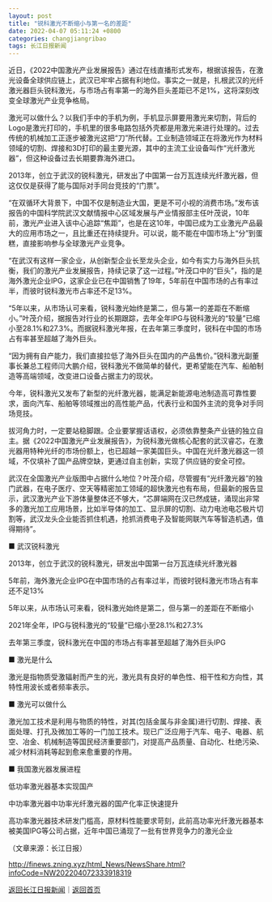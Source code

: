 ```yaml
---
layout: post
title: "锐科激光不断缩小与第一名的差距"
date: 2022-04-07 05:11:24 +0800
categories: changjiangribao
tags: 长江日报新闻
---
```

<p>近日，《2022中国激光产业发展报告》通过在线直播形式发布，根据该报告，在激光设备全球供应链上，武汉已牢牢占据有利地位。事实之一就是，扎根武汉的光纤激光器巨头锐科激光，与市场占有率第一的海外巨头差距已不足1%，这将深刻改变全球激光产业竞争格局。</p>
 <p>激光可以做什么？以我们手中的手机为例，手机显示屏要用激光来切割，背后的Logo是激光打印的，手机里的很多电路包括外壳都是用激光来进行处理的。过去传统的机械加工正逐步被激光这把“刀”所代替。工业制造领域正在将激光作为材料领域的切割、焊接和3D打印的最主要光源，其中的主流工业设备叫作“光纤激光器”，但这种设备过去长期要靠海外进口。</p>
 <p>2013年，创立于武汉的锐科激光，研发出了中国第一台万瓦连续光纤激光器，但这仅仅是获得了能与国际对手同台竞技的“门票”。</p>
 <p>“在双循环大背景下，中国不仅是制造业大国，更是不可小视的消费市场。”发布该报告的中国科学院武汉文献情报中心区域发展与产业情报部主任叶茂说，10年前，激光产业进入该中心追踪“焦距”，也是在这10年，中国已成为工业激光产品最大的应用市场之一，且比重还在持续提升。可以说，能不能在中国市场上“分”到蛋糕，直接影响参与全球激光产业竞争。</p>
 <p>“在武汉有这样一家企业，从创新型企业长至龙头企业，如今有实力与海外巨头抗衡，我们的激光产业发展报告，持续记录了这一过程。”叶茂口中的“巨头”，指的是海外激光企业IPG，这家企业已在中国销售了19年，5年前在中国市场的占有率过半，而彼时锐科激光市占率还不足13%。</p>
 <p>“5年以来，从市场认可来看，锐科激光始终是第二，但与第一的差距在不断缩小。”叶茂介绍，据报告对行业的长期跟踪，去年全年IPG与锐科激光的“较量”已缩小至28.1%和27.3%。而据锐科激光年报，在去年第三季度时，锐科在中国的市场占有率甚至超越了海外巨头。</p>
 <p>“因为拥有自产能力，我们直接拉低了海外巨头在国内的产品售价。”锐科激光副董事长兼总工程师闫大鹏介绍，锐科激光不做简单的替代，更希望能在汽车、船舶制造等高端领域，改变进口设备占据主力的现状。</p>
 <p>今年，锐科激光又发布了新型的光纤激光器，能满足新能源电池制造高可靠性要求，面向汽车、船舶等领域推出的高性能产品，代表行业和国外主流的竞争对手同场竞技。</p>
 <p>拔河角力时，一定要站稳脚跟。企业要掌握话语权，必须依靠整条产业链的独立自主。据《2022中国激光产业发展报告》，为锐科激光做核心配套的武汉睿芯，在激光器用特种光纤的市场份额上，也已超越一家美国巨头。中国在光纤激光器这一领域，不仅填补了国产品牌空缺，更通过自主创新，实现了供应链的安全可控。</p>
 <p>武汉在全国激光产业版图中占据什么地位？叶茂介绍，尽管握有“光纤激光器”的独门武器，在电子医疗、空天等精密加工领域的超快激光也有布局，但最新的报告显示，武汉激光产业下游体量整体还不够大，“芯屏端网在汉已然成链，涌现出非常多的激光加工应用场景，比如半导体的加工、显示屏的切割、动力电池电芯极片切割等，武汉龙头企业能否抓住机遇，抢抓消费电子及智能网联汽车等智造机遇，值得期待”。</p>
 <p>■ 武汉锐科激光</p>
 <p>2013年，创立于武汉的锐科激光，研发出中国第一台万瓦连续光纤激光器</p>
 <p>5年前，海外激光企业IPG在中国市场的占有率过半，而彼时锐科激光市场占有率还不足13%</p>
 <p>5年以来，从市场认可来看，锐科激光始终是第二，但与第一的差距在不断缩小</p>
 <p>2021年全年，IPG与锐科激光的“较量”已缩小至28.1%和27.3%</p>
 <p>去年第三季度，锐科激光在中国的市场占有率甚至超越了海外巨头IPG</p>
 <p>■ 激光是什么</p>
 <p>激光是指物质受激辐射而产生的光，激光具有良好的单色性、相干性和方向性，其特性用波长或者频率表示。</p>
 <p>■ 激光可以做什么</p>
 <p>激光加工技术是利用与物质的特性，对其(包括金属与非金属)进行切割、焊接、表面处理、打孔及微加工等的一门加工技术。现已广泛应用于汽车、电子、电器、航空、冶金、机械制造等国民经济重要部门，对提高产品质量、自动化、杜绝污染、减少材料消耗等起到愈来愈重要的作用。</p>
 <p>■ 我国激光器发展进程</p>
 <p>低功率激光器基本实现国产</p>
 <p>中功率激光器中功率光纤激光器的国产化率正快速提升</p>
 <p>高功率激光器技术研发门槛高，原材料性能要求苛刻，此前高功率光纤激光器基本被美国IPG等公司占据，近年中国已涌现了一批有世界竞争力的激光企业</p><p class="em_media">（文章来源：长江日报）</p>

<http://finews.zning.xyz/html_News/NewsShare.html?infoCode=NW202204072333918319>

[返回长江日报新闻](//finews.withounder.com/category/changjiangribao.html)｜[返回首页](//finews.withounder.com/)